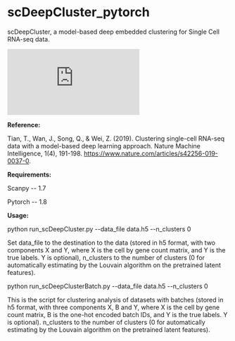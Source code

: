 # scDeepCluster_pytorch


scDeepCluster, a model-based deep embedded clustering for Single Cell RNA-seq data. 

![](https://github.com/ttgump/scDeepCluster_pytorch/asset/network.pdf)

**Reference:**

Tian, T., Wan, J., Song, Q., & Wei, Z. (2019). Clustering single-cell RNA-seq data with a model-based deep learning approach. Nature Machine Intelligence, 1(4), 191-198. https://www.nature.com/articles/s42256-019-0037-0.

**Requirements:**

Scanpy -- 1.7

Pytorch -- 1.8

**Usage:**

python run_scDeepCluster.py --data_file data.h5 --n_clusters 0

Set data_file to the destination to the data (stored in h5 format, with two components X and Y, where X is the cell by gene count matrix, and Y is the true labels. Y is optional), n_clusters to the number of clusters (0 for automatically estimating by the Louvain algorithm on the pretrained latent features).

python run_scDeepClusterBatch.py --data_file data.h5 --n_clusters 0

This is the script for clustering analysis of datasets with batches (stored in h5 format, with three components X, B and Y, where X is the cell by gene count matrix, B is the one-hot encoded batch IDs, and Y is the true labels. Y is optional). n_clusters to the number of clusters (0 for automatically estimating by the Louvain algorithm on the pretrained latent features).
